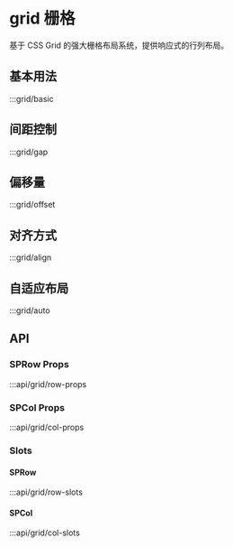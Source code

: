 # grid 栅格

基于 CSS Grid 的强大栅格布局系统，提供响应式的行列布局。

## 基本用法

:::grid/basic

## 间距控制

:::grid/gap

## 偏移量

:::grid/offset

## 对齐方式

:::grid/align

## 自适应布局

:::grid/auto

## API

### SPRow Props
:::api/grid/row-props

### SPCol Props
:::api/grid/col-props

### Slots

#### SPRow
:::api/grid/row-slots

#### SPCol
:::api/grid/col-slots
